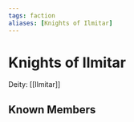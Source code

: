 ```yaml
---
tags: faction
aliases: [Knights of Ilmitar]
---
```

# Knights of Ilmitar
Deity: [[Ilmitar]]

## Known Members